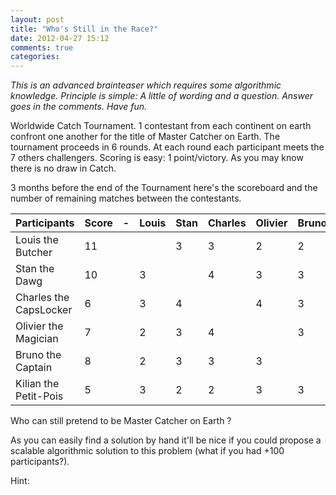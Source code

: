 ```yaml
---
layout: post
title: "Who's Still in the Race?"
date: 2012-04-27 15:12
comments: true
categories: 
---
```


*This is an advanced brainteaser which requires some algorithmic knowledge. Principle is simple: 
A little of wording and a question. Answer goes in the comments. Have
fun.*


Worldwide Catch Tournament. 1 contestant from each continent
on earth confront one another for the title of Master Catcher on Earth.
The tournament proceeds in 6 rounds. At each round each participant
meets the 7 others challengers. Scoring is easy: 1 point/victory. As you may know there is no draw in Catch.  

3 months before the end of the Tournament here's the scoreboard and the
number of remaining matches between the contestants.


| Participants | Score | - | Louis | Stan | Charles | Olivier| Bruno | Kilian|
|:-------------|------|-----|-----|-------|-------|-------|-------|-------|
| Louis the Butcher       | 11 |   |    | 3  | 3  | 2  | 2  | 3 
| Stan the Dawg           | 10 |   |3   |    | 4  | 3  | 3  | 2 
| Charles the CapsLocker  | 6  |   |3   | 4  |    | 4  | 3  | 2  
| Olivier the Magician    | 7  |   |2   | 3  | 4  |    | 3  | 3 
| Bruno the Captain       | 8  |   |2   | 3  | 3  | 3  |    | 3 
| Kilian the Petit-Pois   |5   |   |3   | 2  | 2  | 3  | 3  |    

   
  
Who can still pretend to be Master Catcher on Earth ?

As you can easily find a solution by hand it'll be nice if you could
propose a scalable algorithmic solution to this problem (what if you had +100
participants?).

Hint: <span class="hint" style="color:white;"> Use a flow network </span>


